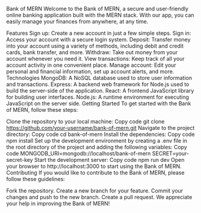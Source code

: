 Bank of MERN
Welcome to the Bank of MERN, a secure and user-friendly online banking application built with the MERN stack. With our app, you can easily manage your finances from anywhere, at any time.

Features
Sign up: Create a new account in just a few simple steps.
Sign in: Access your account with a secure login system.
Deposit: Transfer money into your account using a variety of methods, including debit and credit cards, bank transfer, and more.
Withdraw: Take out money from your account whenever you need it.
View transactions: Keep track of all your account activity in one convenient place.
Manage account: Edit your personal and financial information, set up account alerts, and more.
Technologies
MongoDB: A NoSQL database used to store user information and transactions.
Express: A backend web framework for Node.js used to build the server-side of the application.
React: A frontend JavaScript library for building user interfaces.
Node.js: A runtime environment for executing JavaScript on the server side.
Getting Started
To get started with the Bank of MERN, follow these steps:

Clone the repository to your local machine:
Copy code
git clone https://github.com/your-username/bank-of-mern.git
Navigate to the project directory:
Copy code
cd bank-of-mern
Install the dependencies:
Copy code
npm install
Set up the development environment by creating a .env file in the root directory of the project and adding the following variables:
Copy code
MONGODB_URI=mongodb://localhost/bank-of-mern
SECRET=your-secret-key
Start the development server:
Copy code
npm run dev
Open your browser to http://localhost:3000 to start using the Bank of MERN.
Contributing
If you would like to contribute to the Bank of MERN, please follow these guidelines:

Fork the repository.
Create a new branch for your feature.
Commit your changes and push to the new branch.
Create a pull request.
We appreciate your help in improving the Bank of MERN!
